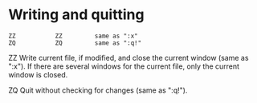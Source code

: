 # Writing and quitting

```vi
ZZ  	     ZZ			same as ":x"
ZQ  	     ZQ			same as ":q!"
```

ZZ	Write current file, if modified, and close the current
	window (same as ":x").
	If there are several windows for the current file,
	only the current window is closed.

ZQ	Quit without checking for changes (same as ":q!").
